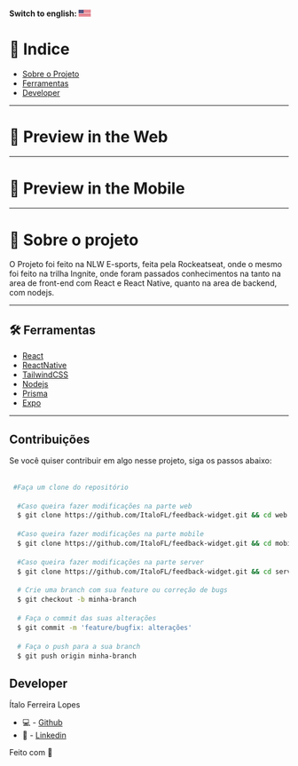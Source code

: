 #### Switch to english: <kbd>[<img title="English" alt="English" src="./.github/eua.jpg" width="22">](./.github/translation/translation/english/README.en.md)</kbd>

# 🔎 Indice

- [Sobre o Projeto](#-sobre-o-projeto)
- [Ferramentas](#-ferramentas)
- [Developer](#-developer)

---

# 🎉 Preview in the Web

---

# 🎉 Preview in the Mobile

---

# 📜 Sobre o projeto

O Projeto foi feito na NLW E-sports, feita pela Rockeatseat, onde o mesmo foi feito na trilha Ingnite, onde foram passados conhecimentos na tanto na area de front-end com React e React Native, quanto na area de backend, com nodejs.

---

## 🛠 Ferramentas

- [React]()
- [ReactNative]()
- [TailwindCSS]()
- [Nodejs]()
- [Prisma]()
- [Expo]()

---

## Contribuições

Se você quiser contribuir em algo nesse projeto, siga os passos abaixo:

```bash

 #Faça um clone do repositório

  #Caso queira fazer modificações na parte web
  $ git clone https://github.com/ItaloFL/feedback-widget.git && cd web

  #Caso queira fazer modificações na parte mobile
  $ git clone https://github.com/ItaloFL/feedback-widget.git && cd mobile

  #Caso queira fazer modificações na parte server
  $ git clone https://github.com/ItaloFL/feedback-widget.git && cd server

  # Crie uma branch com sua feature ou correção de bugs
  $ git checkout -b minha-branch

  # Faça o commit das suas alterações
  $ git commit -m 'feature/bugfix: alterações'

  # Faça o push para a sua branch
  $ git push origin minha-branch

```

## Developer

Ítalo Ferreira Lopes

- 💻 - [Github](https://github.com/ItaloFL)
- 📒 - [Linkedin](https://www.linkedin.com/in/italo-ferreira-dev/)

Feito com 💜
